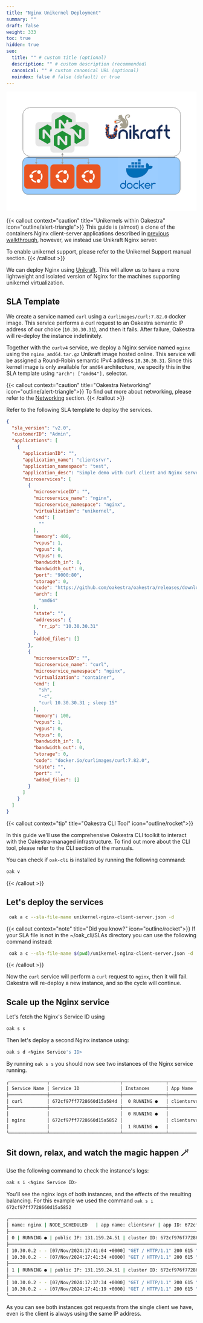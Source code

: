 ```yaml
---
title: "Nginx Unikernel Deployment"
summary: ""
draft: false
weight: 333
toc: true
hidden: true
seo:
  title: "" # custom title (optional)
  description: "" # custom description (recommended)
  canonical: "" # custom canonical URL (optional)
  noindex: false # false (default) or true
---
```


![Nginx Balancing](balancing-unikraft.png)

{{< callout context="caution" title="Unikernels within Oakestra" icon="outline/alert-triangle">}}
This guide is (almost) a clone of the containers Nginx client-server applications described in [previous walkthrough](/docs/manuals/app-catalog/nginx-sever), however, we instead use Unikraft Nginx server. 

To enable unikernel support, please refer to the Unikernel Support manual section.
{{< /callout >}}

We can deploy Nginx using [Unikraft](https://unikraft.org). This will allow us to have a more lightweight and isolated version of Nginx for the machines supporting unikernel virtualization.

<!-- {{< callout context="note" title="Unikernel Support" icon="outline/rocket">}} To enable unikernel support, please refer to the Unikernel Support manual section{{< /callout >}} -->

## SLA Template

We create a service named `curl` using a `curlimages/curl:7.82.0` docker image. This service performs a curl request to an Oakestra semantic IP address of our choice (`10.30.30.31`), and then it fails. After failure, Oakestra will re-deploy the instance indefinitely.

Together with the `curlv4` service, we deploy a Nginx service named `nginx` using the `nginx_amd64.tar.gz` Unikraft image hosted online. This service will be assigned a Round-Robin semantic IPv4 address `10.30.30.31`. Since this kernel image is only available for `amd64` architecture, we specify this in the SLA template using `"arch": ["amd64"],` selector.

{{< callout context="caution" title="Oakestra Networking" icon="outline/alert-triangle">}}
To find out more about networking, please refer to the [Networking](/docs/manuals/networking-internals) section.
{{< /callout >}}

Refer to the following SLA template to deploy the services.

```json {title="~/oak_cli/SLAs/unikernel-nginx-client-server.json"}
{
  "sla_version": "v2.0",
  "customerID": "Admin",
  "applications": [
    {
      "applicationID": "",
      "application_name": "clientsrvr",
      "application_namespace": "test",
      "application_desc": "Simple demo with curl client and Nginx server",
      "microservices": [
        {
          "microserviceID": "",
          "microservice_name": "nginx",
          "microservice_namespace": "nginx",
          "virtualization": "unikernel",
          "cmd": [
            ""
          ],
          "memory": 400,
          "vcpus": 1,
          "vgpus": 0,
          "vtpus": 0,
          "bandwidth_in": 0,
          "bandwidth_out": 0,
          "port": "9000:80",
          "storage": 0,
          "code": "https://github.com/oakestra/oakestra/releases/download/alpha-v0.4.301/nginx_amd64.tar.gz",
          "arch": [
            "amd64"
          ],
          "state": "",
          "addresses": {
            "rr_ip": "10.30.30.31"
          },
          "added_files": []
        },
        {
          "microserviceID": "",
          "microservice_name": "curl",
          "microservice_namespace": "nginx",
          "virtualization": "container",
          "cmd": [
            "sh",
            "-c",
            "curl 10.30.30.31 ; sleep 15"
          ],
          "memory": 100,
          "vcpus": 1,
          "vgpus": 0,
          "vtpus": 0,
          "bandwidth_in": 0,
          "bandwidth_out": 0,
          "storage": 0,
          "code": "docker.io/curlimages/curl:7.82.0",
          "state": "",
          "port": "",
          "added_files": []
        }
      ]
    }
  ]
}
```

<!-- {{< callout context="note" title="OAK CLI" icon="outline/rocket">}}

In this guide we'll use the Oakestra CLI tool to interact with the Oakestra platform. To find out more about the CLI tool, please refer to the CLI section of the manuals.

 {{< /callout >}} -->

 {{< callout context="tip" title="Oakestra CLI Tool" icon="outline/rocket">}}

In this guide we'll use the comprehensive Oakestra CLI toolkit to interact with the Oakestra-managed infrastructure. To find out more about the CLI tool, please refer to the CLI section of the manuals.

You can check if `oak-cli` is installed by running the following command:

```bash
oak v
```

 {{< /callout >}}


## Let's deploy the services
```bash
 oak a c --sla-file-name unikernel-nginx-client-server.json -d
```

{{< callout context="note" title="Did you know?" icon="outline/rocket">}} If your SLA file is not in the ~/oak_cli/SLAs directory you can use the following command instead:

```bash
 oak a c --sla-file-name $(pwd)/unikernel-nginx-client-server.json -d
```

 {{< /callout >}}

Now the `curl` service will perform a `curl` request to `nginx`, then it will fail. Oakestra will re-deploy a new instance, and so the cycle will continue.

## Scale up the Nginx service
Let's fetch the Nginx's Service ID using 
```bash
oak s s
```

Then let's deploy a second Nginx instance using:
```bash
oak s d <Nginx Service's ID>
```

By running `oak s s` you should now see two instances of the Nginx service running.
```bash
╭──────────────┬──────────────────────────┬────────────────┬────────────┬──────────────────────────╮
│ Service Name │ Service ID               │ Instances      │ App Name   │ App ID                   │
├──────────────┼──────────────────────────┼────────────────┼────────────┼──────────────────────────┤
│ curl         │ 672cf97ff7728660d15a584d │  0 RUNNING ●   │ clientsrvr │ 672cf97fa3ba9aac11ea11af │
├──────────────┼──────────────────────────┼────────────────┼────────────┼──────────────────────────┤
│              │                          │  0 RUNNING ●   │            │                          │
│ nginx        │ 672cf97ff7728660d15a5852 │                │ clientsrvr │ 672cf97fa3ba9aac11ea11af │
│              │                          │  1 RUNNING ●   │            │                          │
╰──────────────┴──────────────────────────┴────────────────┴────────────┴──────────────────────────╯
```
## Sit down, relax, and watch the magic happen 🪄
Use the following command to check the instance's logs:
```bash
oak s i <Nginx Service ID>
```
You'll see the nginx logs of both instances, and the effects of the resulting balancing.
For this example we used the command `oak s i 672cf97ff7728660d15a5852`

```bash
╭───────────────────────────────────────────────────────────────────────────────────────────────╮
│ name: nginx | NODE_SCHEDULED   | app name: clientsrvr | app ID: 672cf97fa3ba9aac11ea11af      │
├───────────────────────────────────────────────────────────────────────────────────────────────┤
│ 0 | RUNNING ● | public IP: 131.159.24.51 | cluster ID: 672cf976f7728660d15a583e | Logs :      │
├───────────────────────────────────────────────────────────────────────────────────────────────┤
│ 10.30.0.2 - - [07/Nov/2024:17:41:04 +0000] "GET / HTTP/1.1" 200 615 "-" "curl/7.82.0-DEV" "-" │
│ 10.30.0.2 - - [07/Nov/2024:17:41:34 +0000] "GET / HTTP/1.1" 200 615 "-" "curl/7.82.0-DEV" "-" │
├───────────────────────────────────────────────────────────────────────────────────────────────┤
│ 1 | RUNNING ● | public IP: 131.159.24.51 | cluster ID: 672cf976f7728660d15a583e | Logs :      │
├───────────────────────────────────────────────────────────────────────────────────────────────┤
│ 10.30.0.2 - - [07/Nov/2024:17:37:34 +0000] "GET / HTTP/1.1" 200 615 "-" "curl/7.82.0-DEV" "-" │
│ 10.30.0.2 - - [07/Nov/2024:17:41:19 +0000] "GET / HTTP/1.1" 200 615 "-" "curl/7.82.0-DEV" "-" │
╰───────────────────────────────────────────────────────────────────────────────────────────────╯
```

As you can see both instances got requests from the single client we have, even is the client is always using the same IP address. 